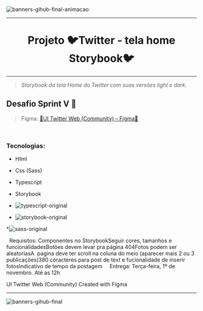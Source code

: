 ![banners-gihub-final-animacao](https://user-images.githubusercontent.com/100351576/198030263-761fc3ce-2954-41b0-9025-a972a7e96fc6.gif)

***

<h1 align="center" color="blue" > Projeto 🐦Twitter - tela home Storybook🐦 </h1>



***
> _Storybook da tela Home do Twitter com suas versões light e dark._


## Desafio Sprint V 🎨
 
> Figma: <a href="https://www.figma.com/file/E0J4sPihtdgIMI2Z4BOmLv/UI-Twitter-Web-(Community)?node-id=0%3A1">🎨UI Twitter Web (Community) – Figma📐</a> 

 
### Tecnologias: 
* Html
* Css (Sass)
*  Typescript 
*  Storybook
*  ![typescript-original](https://user-images.githubusercontent.com/100351576/198030791-fff26edc-106f-4536-bf51-63fcd3a7a3d9.svg)

* ![storybook-original](https://user-images.githubusercontent.com/100351576/198030739-6e5f1539-6e3d-4c27-8224-d159e534095b.svg)

*![sass-original](https://user-images.githubusercontent.com/100351576/198030758-1db770a7-6fbc-4101-8e76-b77806e7d0ec.svg)



 
Requisitos:
Componentes no StorybookSeguir cores, tamanhos e funcionalidadesBotões devem levar pra página 404Fotos podem ser aleatoriasA  pagina deve ter scroll na coluna do meio (aparecer mais 2 ou 3 publicações)380 coracteres para post de text e fucionalidade de inserir fotosIndicativo de tempo da postagem
 
 
Entrega: Terça-feira, 1º de novembro. Até as 12h

UI Twitter Web (Community)
Created with Figma

***
![banners-gihub-final](https://user-images.githubusercontent.com/100351576/198029195-06625761-f2a2-4e25-8729-e6ad58541c57.gif)


